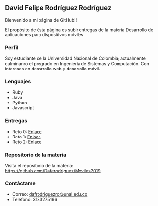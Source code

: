 ## David Felipe Rodríguez Rodríguez

Bienvenido a mi página de GitHub!!

El propósito de ésta página es subir entregas de la materia Desarrollo de aplicaciones para dispositivos móviles

### Perfil

Soy estudiante de la Universidad Nacional de Colombia; actualmente culminanro el pregrado en Ingeniería de Sistemas y Computación. Con intereses en desarrollo web y desarrollo móvil.

### Lenguajes
  - Ruby
  - Java
  - Python
  - Javascript
  
### Entregas

  - Reto 0: [Enlace](https://github.com/Daferodriguez/Moviles2019/tree/master/Reto0)
  - Reto 1: [Enlace](https://github.com/Daferodriguez/Moviles2019/tree/master/Reto1)
  - Reto 2: [Enlace](https://github.com/Daferodriguez/Moviles2019/tree/master/Reto2)

### Repositorio de la materia
Visita el repositorio de la materia: <https://github.com/Daferodriguez/Moviles2019>

### Contáctame

  - Correo: dafrodriguezro@unal.edu.co
  - Teléfono: 3183275196
  



